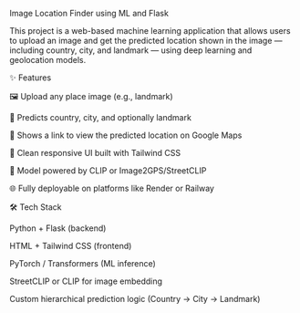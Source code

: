 Image Location Finder using ML and Flask

This project is a web-based machine learning application that allows users to upload an image and get the predicted location shown in the image — including country, city, and landmark — using deep learning and geolocation models.


✨ Features

🖼 Upload any place image (e.g., landmark)

🧠 Predicts country, city, and optionally landmark

📍 Shows a link to view the predicted location on Google Maps

🎨 Clean responsive UI built with Tailwind CSS

🔁 Model powered by CLIP or Image2GPS/StreetCLIP

🌐 Fully deployable on platforms like Render or Railway


🛠 Tech Stack

Python + Flask (backend)

HTML + Tailwind CSS (frontend)

PyTorch / Transformers (ML inference)

StreetCLIP or CLIP for image embedding

Custom hierarchical prediction logic (Country → City → Landmark)


